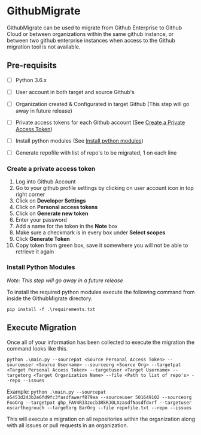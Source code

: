 # GithubMigrate

GithubMigrate can be used to migrate from Github Enterprise to Github Cloud or between organizations within the same github instance, or between two github enterprise instances when access to the Github migration tool is not available. 

## Pre-requisits

- [ ] Python 3.6.x
- [ ] User account in both target and source Github's
- [ ] Organization created & Configurated in target Github (This step will go away in future release)
- [ ] Private access tokens for each Github account (See [Create a Private Access Token](#create-a-private-access-token))
- [ ] Install python modules (See [Install python modules](#install-python-modules))
- [ ] Generate repofile with list of repo's to be migrated, 1 on each line


### Create a private access token

1. Log into Github Account
1. Go to your github profile settings by clicking on user account icon in top right corner
1. Click on **Developer Settings** 
1. Click on **Personal access tokens**
1. Click on **Generate new token**
1. Enter your password
1. Add a name for the token in the **Note** box
1. Make sure a checkmark is in every box under **Select scopes**
1. Click **Generate Token**
1. Copy token from green box, save it somewhere you will not be able to retrieve it again

### Install Python Modules
*Note: This step will go away in a future release*

To install the required python modules execute the following command from inside the GithubMigrate directory.

`pip install -f .\requirements.txt`

## Execute Migration

Once all of your information has been collected to execute the migration the command looks like this.

`python .\main.py --sourcepat <Source Personal Access Token> --sourceuser <Source Username> --sourceorg <Source Org> --targetpat <Target Personal Access Token> --targetuser <Target Username> --targetorg <Target Organization Name> --file <Path to list of repo's> --repo --issues`

Example: `python .\main.py --sourcepat a5453d243b2e6fd9fc3fasdfawerf879aa --sourceuser 501649102 --sourceorg FooOrg --targetpat ghp_FAV4R33zocb3RkRJOLXzasdfNasdfdxrf --targetuser oscarthegrouch --targetorg BarOrg --file repofile.txt --repo --issues`

This will execute a migration on all repositories within the organization along with all issues or pull requests in an organization. 


